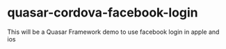# quasar-cordova-facebook-login
This will be a Quasar Framework demo to use facebook login in apple and ios
